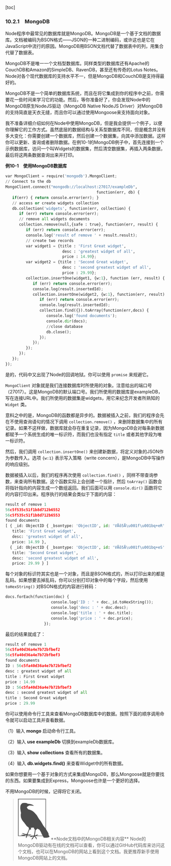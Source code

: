 [toc]

### 10.2.1　MongoDB

Node程序中最常见的数据库就是MongoDB。MongoDB是一个基于文档的数据库。文档被编码为BSON格式——JSON的一种二进制编码，或许这也是它在JavaScript中流行的原因。MongoDB用BSON文档代替了数据表中的列，用集合代替了数据表。

MongoDB不是唯一一个文档型数据库。同样类型的数据库还有Apache的CouchDB和Amazon的SimpleDB、RavenDB，甚至还有传奇的Lotus Notes。Node对各个现代数据库的支持水平不一，但是MongoDB和CouchDB是支持得最好的。

MongoDB不是一个简单的数据库系统，而且在将它集成到你的程序中之前，你需要花一些时间来学习它的功能。然后，等你准备好了，你会发现Node中的MongoDB原生NodeJS驱动（MongoDB Native NodeJS Driver）对MongoDB的支持简直是天衣无缝，而且你可以通过使用Mongoose来支持面向对象。

我不准备详细介绍如何在Node中使用MongoDB，但是我会提供一个例子，以便你理解它的工作方式。虽然底层的数据结构与关系型数据库不同，但是概念并没有多大变化：你需要创建一个数据库，然后创建一个数据集，向其中添加数据。这样你可以更新、查询或者删除数据。在例10-1的MongoDB例子中，首先连接到一个示例数据库，访问一个叫Widgets的数据集，然后清空数据集，再插入两条数据，最后将这两条数据查询出来并打印。

**例10-1　使用MongoDB数据库**

```python
var MongoClient = require('mongodb').MongoClient;
// Connect to the db
MongoClient.connect("mongodb://localhost:27017/exampleDb",
                                        function(err, db) {
   if(err) { return console.error(err); }
   // access or create widgets collection
   db.collection('widgets', function(err, collection) {
      if (err) return console.error(err);
      // remove all widgets documents
      collection.remove(null,{safe : true}, function(err, result) {
         if (err) return console.error(err);
         console.log('result of remove ' + result.result);
         // create two records
         var widget1 = {title : 'First Great widget',
                         desc : 'greatest widget of all',
                         price : 14.99};
         var widget2 = {title : 'Second Great widget',
                         desc : 'second greatest widget of all',
                         price : 29.99};
         collection.insertOne(widget1, {w:1}, function (err, result) {
            if (err) return console.error(err);
            console.log(result.insertedId);
            collection.insertOne(widget2, {w:1}, function(err, result) {
               if (err) return console.error(err);
               console.log(result.insertedId);
               collection.find({}).toArray(function(err,docs) {
                  console.log('found documents');
                  console.dir(docs);
                  //close database
                  db.close();
               });
            });
         }); 
      });
   }); 
});
```

是的，代码中又出现了Node的回调地狱。你可以使用 `promise` 来规避它。

`MongoClient` 对象就是我们连接数据库时所使用的对象。注意给出的端口号（27017）。这是MongoDB的默认端口号。我们所使用的数据库是exampleDB，写在连接URL中。我们所使用的数据集是widgets，用它来纪念开发者所熟知的 `Widget` 类。

意料之中的是，MongoDB的函数都是异步的。数据被插入之前，我们的程序会先在不使用查询语句的情况下调用 `collection.remove()` ，来删除数据集中的所有记录。如果不这样做，数据库就会存在重复记录，因为MongoDB会对每条新数据都赋予一个系统生成的唯一标识符，而我们也没有指定 `title` 或者其他字段为唯一标识符。

然后，我们调用 `collection.insertOne()` 来创建新数据，将定义对象的JSON作为参数传入。选项 `{w:1}` 表示写入策略（write concern），是MongoDB中写操作的响应级别。

数据被插入以后，我们的程序再次使用 `collection.find()` ，同样不带查询参数，来查询所有数据。这个函数实际上会创建一个指针，然后 `toArray()` 函数会将指针指向的内容生成一个数组返回。我们后面可以用 `console.dir()` 函数将它的内容打印出来。程序执行的结果会类似于下面的内容：

```python
result of remove 1
56c5f535c51f1b8d712b6552
56c5f535c51f1b8d712b6553
found documents
[ { _id: ObjectID { _bsontype: 'ObjectID', id: 'VÅõ5Å\u001f\u001bq+eR' },
   title: 'First Great widget',
   desc: 'greatest widget of all',
   price: 14.99 },
  { _id: ObjectID { _bsontype: 'ObjectID', id: 'VÅõ5Å\u001f\u001bq+eS' },
   title: 'Second Great widget',
   desc: 'second greatest widget of all',
   price: 29.99 } ]
```

每个对象的标识符其实也是一个对象，而且是BSON格式的，所以打印出来的都是乱码。如果想要去掉乱码，你可以分别打印对象中的每个字段，然后使用 `toHexString()` 对BSON格式的内容进行转码：

```python
docs.forEach(function(doc) {
                    console.log('ID : ' + doc._id.toHexString());
                    console.log('desc : ' + doc.desc);
                    console.log('title : ' + doc.title);
                    console.log('price : ' + doc.price);
                 });
```

最后的结果就成了：

```python
result of remove 1
56c5fa40d36a4e7b72bfbef2
56c5fa40d36a4e7b72bfbef3
found documents
ID : 56c5fa40d36a4e7b72bfbef2
desc : greatest widget of all
title : First Great widget
price : 14.99
ID : 56c5fa40d36a4e7b72bfbef3
desc : second greatest widget of all
title : Second Great widget
price : 29.99
```

你可以使用命令行工具来查看MongoDB数据库中的数据。按照下面的顺序调用命令就可以启动工具并查看数据。

（1）输入 **mongo** 启动命令行工具。

（2）输入 **use exampleDb** 切换到exampleDb数据库。

（3）输入 **show collections** 查看所有的数据集。

（4）输入 **db.widgets.find()** 来查看Widget中的所有数据。

如果你想要用一个基于对象的方式来集成MongoDB，那么Mongoose就是你要找的东西。如果要集成到Express，Mongoose也许是一个更好的选择。

不用MongoDB的时候，记得将它关闭。

> <img class="my_markdown" src="./images/102.png" style="width:99px;  height: 131px; " width="10%"/>
> **Node文档中的MongoDB相关内容**
> Node的MongoDB驱动有在线的文档可以查看，你可以通过GitHub代码库来访问这个文档，也可以在MongoDB的网站上看到这个文档。我更推荐新手使用MongoDB网站上的文档。

